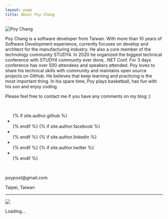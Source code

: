 ```yaml
---
layout: page
title: About Poy Chang
---
```

<div class="row">
    <div class="col-md-3 col-sm-3 col-xs-12">
        <img src="https://www.gravatar.com/avatar/c525d15ee116aca696f7af9a926e1788?s=150" class="img-thumbnail"
            alt="Poy Chang" />
    </div>
    <div class="col-md-9 col-sm-9 col-xs-12 center-block">
        <p>Poy Chang is a software developer from Taiwan. With more than 10 years of Software Development experience, currently focuses on develop and architect for the manufacturing industry. He also a core member of the technology community STUDY4. In 2020 he organized the biggest technical conference with STUDY4 community ever done, .NET Conf. For 3 days conference has over 500 attendees and speakers attended. Poy loves to share his technical skills with community and maintains open source projects on GitHub. He believes that keep learning and practicing is the most important thing. In his spare time, Poy plays basketball, has fun with his son and enjoy coding.</p>
        <p>Please feel free to contact me if you have any comments on my blog :)</p>
        <br>
        <ul class="list-unstyled list-inline">
            {% if site.author.github %}
            <li>
                <a class="btn btn-default btn-sm" href="https://github.com/{{ site.author.github }}">
                    <i class="fa fa-github-alt fa-lg"></i>
                </a>
            </li>
            {% endif %}
            {% if site.author.facebook %}
            <li>
                <a class="btn btn-default btn-sm" href="https://www.facebook.com/{{ site.author.facebook }}">
                    <i class="fa fa-facebook-official fa-lg"></i>
                </a>
            </li>
            {% endif %}
            {% if site.author.linkedin %}
            <li>
                <a class="btn btn-default btn-sm" href="https://www.linkedin.com/in/{{ site.author.linkedin }}">
                    <i class="fa fa-linkedin-square fa-lg"></i>
                </a>
            </li>
            {% endif %}
            {% if site.author.twitter %}
            <li>
                <a class="btn btn-default btn-sm" href="https://twitter.com/{{ site.author.twitter }}">
                    <i class="fa fa-twitter fa-lg"></i>
                </a>
            </li>
            {% endif %}
        </ul>
        <br>
        <p>poypost@gmail.com</p>
        <p>Taipei, Taiwan</p>
    </div>
</div>

<hr>

<!-- github-calendar start -->
<script src="https://cdn.rawgit.com/IonicaBizau/github-calendar/gh-pages/dist/github-calendar.min.js"></script>
<link rel="stylesheet" href="https://cdn.rawgit.com/IonicaBizau/github-calendar/gh-pages/dist/github-calendar.css" />

<!-- Prepare a container for your calendar. -->
<div class="calendar hidden-xs">
    <img src="https://assets-cdn.github.com/images/spinners/octocat-spinner-128.gif" class="spinner" />
    <p class="spinner-text monospace">Loading...</p>
</div>

<script defer>
    GitHubCalendar(".calendar", "poychang");
    setTimeout(() => { document.getElementById('user-activity-overview').setAttribute('style', 'display:none;'); }, 2000);
</script>
<!-- github-calendar end -->
